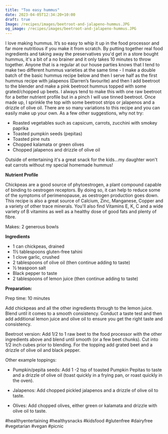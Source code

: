 ```yaml
---
title: "Too easy hummus"
date: 2023-04-05T12:34:20+10:00
draft: true
Image: /recipes/images/beetroot-and-jalapeno-hummus.JPG
og_image: /recipes/images/beetroot-and-jalapeno-hummus.JPG
---
```



I love making hummus. It’s so easy to whip it up in the food processor and far more nutritious if you make it from scratch. By putting together real food ingredients and taking away the preservatives you'd get in a store bought hummus, it's a bit of a no brainer and it only takes 10 minutes to throw together. Anyone that is a regular at our house parties knows that I tend to make two different hummus varieties at the same time - I make a double batch of the basic hummus recipe below and then I serve half as the first hummus recipe with jalapenos (Darren’s favourite) and then I add beetroot to the blender and make a pink beetroot hummus topped with some grated/chopped up beets. I always tend to make this with one raw beetroot for a better nutrient profile but in a pinch I will use tinned beetroot. Once made up, I sprinkle the top with some beetroot strips or jalapenos and a drizzle of olive oil. There are so many variations to this recipe and you can easily make up your own. As a few other suggestions, why not try:

* Roasted vegetables such as capsicum, carrots, zucchini with smokey paprika
* Toasted pumpkin seeds (pepitas)
* Toasted pine nuts
* Chopped kalamata or green olives
* Chopped jalapenos and drizzle of olive oil

Outside of entertaining it's a great snack for the kids...my daughter won't eat carrots without my special homemade hummus!


**Nutrient Profile**

Chickpeas are a good source of phytoestrogen, a plant compound capable of binding to oestrogen receptors. By doing so, it can help to reduce some of the symptoms of perimenopause, as oestrogen production goes down. This recipe is also a great source of Calcium, Zinc, Manganese, Copper and a variety of other trace minerals. You'll also find Vitamins E, K, C and a wide variety of B vitamins as well as a healthy dose of good fats and plenty of fibre.

Makes: 2 generous bowls

__Ingredients__
 
* 1 can chickpeas, drained
* 1½ tablespoons gluten-free tahini
* 1 clove garlic, crushed
* 2 tablespoons of olive oil (then continue adding to taste)
* ½ teaspoon salt
* Black pepper to taste
* 2 tablespoons of lemon juice (then continue adding to taste)

__Preparation:__

Prep time: 10 minutes

 
Add chickpeas and all the other ingredients through to the lemon juice. Blend until it comes to a smooth consistency. Conduct a taste test and then add additional lemon juice and olive oil to ensure you get the right taste and consistency. 

Beetroot version: Add 1/2 to 1 raw beet to the food processor with the other ingredients above and blend until smooth (or a few beet chunks). Cut into  1/2 inch cubes prior to blending. For the topping add grated beet and a drizzle of olive oil and black pepper. 

Other example toppings:

* Pumpkin/pepita seeds: Add 1 -2 tsp of toasted Pumpkin Pepitas to taste and a drizzle of olive oil (toast quickly in a frying pan, or roast quickly in the oven).

* Jalapenos: Add chopped pickled jalapenos and a drizzle of olive oil to taste.

* Olives: Add chopped olives, either green or kalamata and drizzle with olive oil to taste. 

 
#healthyentertaining #healthysnacks #kidsfood #glutenfree #dairyfree #vegetarian #vegan #picnic
